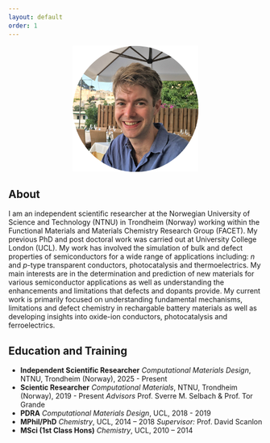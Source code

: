 ```yaml
---
layout: default
order: 1
---
```


<center><img src="./assets/profile.png" width="auto" height="250" /></center>

<div class='threejs'>
    <div id='cube'></div>
</div>


## About
I am an independent scientific researcher at the Norwegian University of Science and Technology (NTNU) in Trondheim (Norway) working within the Functional Materials and Materials Chemistry Research Group (FACET). My previous PhD and post doctoral work was carried out at University College London (UCL). My work has involved the simulation of bulk and defect properties of semiconductors for a wide range of applications including: *n* and *p*-type transparent conductors, photocatalysis and thermoelectrics. My main interests are in the determination and prediction of new materials for various semiconductor applications as well as understanding the enhancements and limitations that defects and dopants provide. My current work is primarily focused on understanding fundamental mechanisms, limitations and defect chemistry in rechargable battery materials as well as developing insights into oxide-ion conductors, photocatalysis and ferroelectrics. 

## Education and Training
 - **Independent Scientific Researcher** *Computational Materials Design*, NTNU, Trondheim (Norway), 2025 - Present
 - **Scientic Researcher** *Computational Materials*, NTNU, Trondheim (Norway), 2019 - Present 
 *Advisors* Prof. Sverre M. Selbach & Prof. Tor Grande
 - **PDRA** *Computational Materials Design*, UCL, 2018 - 2019
 - **MPhil/PhD** *Chemistry*, UCL, 2014 – 2018 
 *Supervisor:* Prof. David Scanlon
 - **MSci (1st Class Hons)** *Chemistry*, UCL, 2010 – 2014
